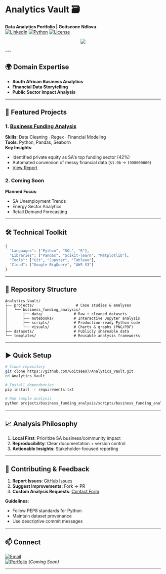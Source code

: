 # Analytics Vault 🗃️  
**Data Analytics Portfolio | Goitseone Ndlovu**  
[![LinkedIn](https://img.shields.io/badge/LinkedIn-Goitseone_Dlovu-blue)](https://linkedin.com/in/goitseendlovu)
[![Python](https://img.shields.io/badge/Python-3.11%2B-blue)](https://www.python.org/)
[![License](https://img.shields.io/badge/License-MIT-green)](https://opensource.org/licenses/MIT)



<p align="center">
  <img src="https://readme-typing-svg.herokuapp.com?font=Fira+Code&size=25&duration=3000&pause=1000&color=1E90FF&center=true&vCenter=true&width=500&height=60&lines=We+can+code+this!;We+can+analyze+this!;We+can+visualize+this!" />
</p>
---

## 🌍 Domain Expertise  
- **South African Business Analytics**  
- **Financial Data Storytelling**  
- **Public Sector Impact Analysis**  

---

## 🚀 Featured Projects  

### 1. [Business Funding Analysis](projects/business_funding_analysis/)  
**Skills**: Data Cleaning · Regex · Financial Modeling  
**Tools**: Python, Pandas, Seaborn  
**Key Insights**:  
- Identified private equity as SA's top funding sector (42%)  
- Automated conversion of messy financial data (`$1.9b` → `1900000000`)  
- [View Report](projects/business_funding_analysis/Business_Funding_Analysis_Report.pdf)  

### 2. Coming Soon 
**Planned Focus**:  
- SA Unemployment Trends  
- Energy Sector Analytics  
- Retail Demand Forecasting  

---

## 🛠️ Technical Toolkit  
```python
{
  "Languages": ["Python", "SQL", "R"],
  "Libraries": ["Pandas", "Scikit-learn", "Matplotlib"],
  "Tools": ["Git", "Jupyter", "Tableau"],
  "Cloud": ["Google BigQuery", "AWS S3"]
}
```

---

## 📂 Repository Structure  
```
Analytics_Vault/
├── projects/                   # Case studies & analyses
│   └── business_funding_analysis/
│       ├── data/              # Raw + cleaned datasets
│       ├── notebooks/         # Interactive Jupyter analysis
│       ├── scripts/           # Production-ready Python code
│       └── visuals/           # Charts & graphs (PNG/PDF)
├── datasets/                  # Publicly shareable data
└── templates/                 # Reusable analysis frameworks
```

---

## ▶️ Quick Setup  
```bash
# Clone repository
git clone https://github.com/Goitsee07/Analytics_Vault.git
cd Analytics_Vault

# Install dependencies
pip install -r requirements.txt

# Run sample analysis
python projects/business_funding_analysis/scripts/business_funding_analysis.py
```

---

## 📈 Analysis Philosophy  
1. **Local First**: Prioritize SA business/community impact  
2. **Reproducibility**: Clear documentation + version control  
3. **Actionable Insights**: Stakeholder-focused reporting  

---

## 🤝 Contributing & Feedback  
1. **Report Issues**: [GitHub Issues](https://github.com/Goitsee07/Analytics_Vault/issues)  
2. **Suggest Improvements**: Fork → PR  
3. **Custom Analysis Requests**: [Contact Form](mailto:goitsee07@gmail.com)  

**Guidelines**:  
- Follow PEP8 standards for Python  
- Maintain dataset provenance  
- Use descriptive commit messages  

---

## 📫 Connect  
[![Email](https://img.shields.io/badge/Email-goitsee07%40gmail.com-red)](mailto:goitsee07@gmail.com)  
[![Portfolio](https://img.shields.io/badge/Portfolio-WIP-yellow)](https://goitsee07.github.io) *(Coming Soon)*  

---
